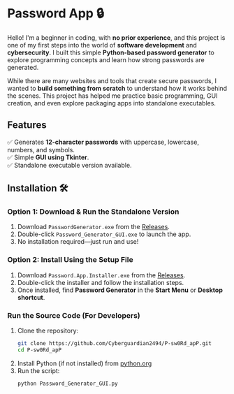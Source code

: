 # Password App 🔒

Hello! I'm a beginner in coding, with **no prior experience**, and this project is one of my first steps into the world of **software development** and **cybersecurity**. I built this simple **Python-based password generator** to explore programming concepts and learn how strong passwords are generated.

While there are many websites and tools that create secure passwords, I wanted to **build something from scratch** to understand how it works behind the scenes. This project has helped me practice basic programming, GUI creation, and even explore packaging apps into standalone executables.

## Features
✅ Generates **12-character passwords** with uppercase, lowercase, numbers, and symbols.  
✅ Simple **GUI using Tkinter**.  
✅ Standalone executable version available.  

## Installation 🛠️

### **Option 1: Download & Run the Standalone Version**
1. Download `PasswordGenerator.exe` from the [Releases](https://github.com/Cyberguardian2494/P-sw0Rd_apP/releases).
2. Double-click `Password_Generator_GUI.exe` to launch the app.
3. No installation required—just run and use!

### **Option 2: Install Using the Setup File**
1. Download `Password.App.Installer.exe` from the [Releases](https://github.com/Cyberguardian2494/P-sw0Rd_apP/releases).
2. Double-click the installer and follow the installation steps.
3. Once installed, find **Password Generator** in the **Start Menu** or **Desktop shortcut**.

### **Run the Source Code (For Developers)**
1. Clone the repository:
   ```sh
   git clone https://github.com/Cyberguardian2494/P-sw0Rd_apP.git
   cd P-sw0Rd_apP
2. Install Python (if not installed) from [python.org](https://www.python.org/)
3. Run the script:
   ```sh
   python Password_Generator_GUI.py

